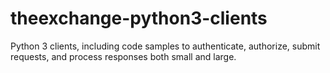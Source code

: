 # theexchange-python3-clients
Python 3 clients, including code samples to authenticate, authorize, submit requests, and process responses both small and large.
